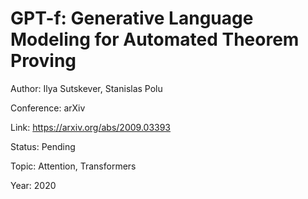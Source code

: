 # GPT-f: Generative Language Modeling for Automated Theorem Proving
Author: Ilya Sutskever, Stanislas Polu

Conference: arXiv

Link: https://arxiv.org/abs/2009.03393

Status: Pending

Topic: Attention, Transformers

Year: 2020
